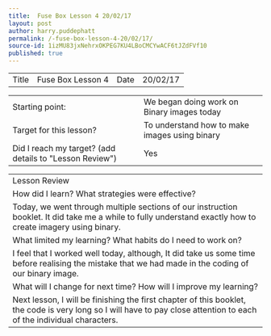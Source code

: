 ```yaml
---
title:  Fuse Box Lesson 4 20/02/17
layout: post
author: harry.puddephatt
permalink: /-fuse-box-lesson-4-20/02/17/
source-id: 1izMU83jxNehrxOKPEG7KU4LBoCMCYwACF6tJZdFVf10
published: true
---
```

<table>
  <tr>
    <td>Title</td>
    <td>   Fuse Box Lesson 4</td>
    <td>Date</td>
    <td>20/02/17</td>
  </tr>
</table>


<table>
  <tr>
    <td>Starting point:</td>
    <td> 
We began doing work on Binary images today</td>
  </tr>
  <tr>
    <td>Target for this lesson?</td>
    <td> 
To understand how to make images using binary</td>
  </tr>
  <tr>
    <td>Did I reach my target? 
(add details to "Lesson Review")</td>
    <td>
 Yes</td>
  </tr>
</table>


<table>
  <tr>
    <td>Lesson Review</td>
  </tr>
  <tr>
    <td>How did I learn? What strategies were effective? </td>
  </tr>
  <tr>
    <td>
Today, we went through multiple sections of our instruction booklet. It did take me a while to fully understand exactly how to create imagery using binary.</td>
  </tr>
  <tr>
    <td>What limited my learning? What habits do I need to work on?</td>
  </tr>
  <tr>
    <td>
I feel that I worked well today, although, It did take us some time before realising the mistake that we had made in the coding of our binary image.</td>
  </tr>
  <tr>
    <td>What will I change for next time? How will I improve my learning?</td>
  </tr>
  <tr>
    <td>
Next lesson, I will be finishing the first chapter of this booklet, the code is very long so I will have to pay close attention to each of the individual characters.</td>
  </tr>
</table>


